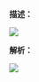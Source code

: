 **描述：**

![](https://yunwgui-image.oss-cn-beijing.aliyuncs.com/2007/20200801101421.png)

**解析：**

![](https://yunwgui-image.oss-cn-beijing.aliyuncs.com/2007/20200801101532.png)